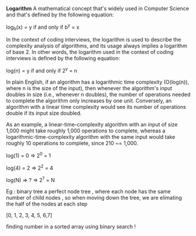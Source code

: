 **Logarithm**
A mathematical concept that's widely used in Computer Science and that's defined by the following equation:

log<sub>b</sub>(x) = y if and only if b<sup>y</sup> = x

In the context of coding interviews, the logarithm is used to describe the complexity analysis of algorithms, and its usage always implies a logarithm of base 2. In other words, the logarithm used in the context of coding interviews is defined by the following equation:

log(n) = y if and only if 2<sup>y</sup> = n

In plain English, if an algorithm has a logarithmic time complexity (O(log(n)), where n is the size of the input), then whenever the algorithm's input doubles in size (i.e., whenever n doubles), the number of operations needed to complete the algorithm only increases by one unit. Conversely, an algorithm with a linear time complexity would see its number of operations double if its input size doubled.

As an example, a linear-time-complexity algorithm with an input of size 1,000 might take roughly 1,000 operations to complete, whereas a logarithmic-time-complexity algorithm with the same input would take roughly 10 operations to complete, since 210 ~= 1,000.



log(1) = 0 => 2<sup>0</sup> = 1

log(4) = 2 => 2<sup>2</sup> = 4


log(N) => ? => 2<sup>?</sup> = N



Eg : binary tree  a perfect node tree , where each node has the same number of child nodes , so when moving down the tree, 
we are elimating the half of the nodes at each step





[0, 1, 2, 3, 4, 5, 6,7]


finding  number in a sorted array using binary search !